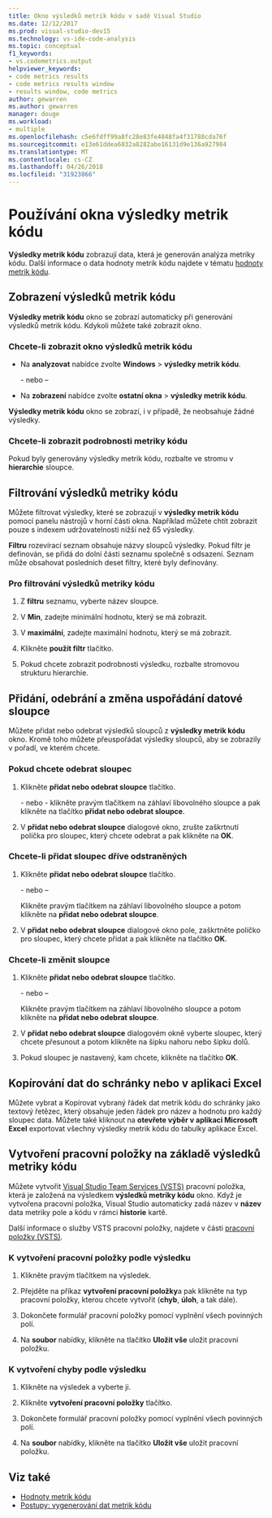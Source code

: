 ```yaml
---
title: Okno výsledků metrik kódu v sadě Visual Studio
ms.date: 12/12/2017
ms.prod: visual-studio-dev15
ms.technology: vs-ide-code-analysis
ms.topic: conceptual
f1_keywords:
- vs.codemetrics.output
helpviewer_keywords:
- code metrics results
- code metrics results window
- results window, code metrics
author: gewarren
ms.author: gewarren
manager: douge
ms.workload:
- multiple
ms.openlocfilehash: c5e6fdff99a8fc28e83fe4848fa4f31788cda76f
ms.sourcegitcommit: e13e61ddea6032a8282abe16131d9e136a927984
ms.translationtype: MT
ms.contentlocale: cs-CZ
ms.lasthandoff: 04/26/2018
ms.locfileid: "31923866"
---
```

# <a name="using-the-code-metrics-results-window"></a>Používání okna výsledky metrik kódu

**Výsledky metrik kódu** zobrazují data, která je generován analýza metriky kódu. Další informace o data hodnoty metrik kódu najdete v tématu [hodnoty metrik kódu](../code-quality/code-metrics-values.md).

## <a name="displaying-code-metrics-results"></a>Zobrazení výsledků metrik kódu

**Výsledky metrik kódu** okno se zobrazí automaticky při generování výsledků metrik kódu. Kdykoli můžete také zobrazit okno.

### <a name="to-display-the-code-metrics-results-window"></a>Chcete-li zobrazit okno výsledků metrik kódu

- Na **analyzovat** nabídce zvolte **Windows** > **výsledky metrik kódu**.

   \- nebo –

- Na **zobrazení** nabídce zvolte **ostatní okna** > **výsledky metrik kódu**.

**Výsledky metrik kódu** okno se zobrazí, i v případě, že neobsahuje žádné výsledky.

### <a name="to-view-code-metrics-details"></a>Chcete-li zobrazit podrobnosti metriky kódu

Pokud byly generovány výsledky metrik kódu, rozbalte ve stromu v **hierarchie** sloupce.

## <a name="filtering-code-metrics-results"></a>Filtrování výsledků metriky kódu

Můžete filtrovat výsledky, které se zobrazují v **výsledky metrik kódu** pomocí panelu nástrojů v horní části okna. Například můžete chtít zobrazit pouze s indexem udržovatelnosti nižší než 65 výsledky.

**Filtru** rozevírací seznam obsahuje názvy sloupců výsledky. Pokud filtr je definován, se přidá do dolní části seznamu společně s odsazení. Seznam může obsahovat posledních deset filtry, které byly definovány.

### <a name="to-filter-the-code-metrics-results"></a>Pro filtrování výsledků metriky kódu

1.  Z **filtru** seznamu, vyberte název sloupce.

2.  V **Min**, zadejte minimální hodnotu, který se má zobrazit.

3.  V **maximální**, zadejte maximální hodnotu, který se má zobrazit.

4.  Klikněte **použít filtr** tlačítko.

5.  Pokud chcete zobrazit podrobnosti výsledku, rozbalte stromovou strukturu hierarchie.

## <a name="adding-removing-and-rearranging-data-columns"></a>Přidání, odebrání a změna uspořádání datové sloupce

Můžete přidat nebo odebrat výsledků sloupců z **výsledky metrik kódu** okno. Kromě toho můžete přeuspořádat výsledky sloupců, aby se zobrazily v pořadí, ve kterém chcete.

### <a name="to-remove-a-column"></a>Pokud chcete odebrat sloupec

1. Klikněte **přidat nebo odebrat sloupce** tlačítko.

     \- nebo - klikněte pravým tlačítkem na záhlaví libovolného sloupce a pak klikněte na tlačítko **přidat nebo odebrat sloupce**.

1. V **přidat nebo odebrat sloupce** dialogové okno, zrušte zaškrtnutí políčka pro sloupec, který chcete odebrat a pak klikněte na **OK**.

### <a name="to-add-a-previously-removed-column"></a>Chcete-li přidat sloupec dříve odstraněných

1. Klikněte **přidat nebo odebrat sloupce** tlačítko.

     \- nebo –

     Klikněte pravým tlačítkem na záhlaví libovolného sloupce a potom klikněte na **přidat nebo odebrat sloupce**.

1. V **přidat nebo odebrat sloupce** dialogové okno pole, zaškrtněte políčko pro sloupec, který chcete přidat a pak klikněte na tlačítko **OK**.

### <a name="to-rearrange-columns"></a>Chcete-li změnit sloupce

1. Klikněte **přidat nebo odebrat sloupce** tlačítko.

     \- nebo –

     Klikněte pravým tlačítkem na záhlaví libovolného sloupce a potom klikněte na **přidat nebo odebrat sloupce**.

1. V **přidat nebo odebrat sloupce** dialogovém okně vyberte sloupec, který chcete přesunout a potom klikněte na šipku nahoru nebo šipku dolů.

1. Pokud sloupec je nastavený, kam chcete, klikněte na tlačítko **OK**.

## <a name="copying-data-to-the-clipboard-or-excel"></a>Kopírování dat do schránky nebo v aplikaci Excel

Můžete vybrat a Kopírovat vybraný řádek dat metrik kódu do schránky jako textový řetězec, který obsahuje jeden řádek pro název a hodnotu pro každý sloupec data. Můžete také kliknout na **otevřete výběr v aplikaci Microsoft Excel** exportovat všechny výsledky metrik kódu do tabulky aplikace Excel.

## <a name="creating-a-work-item-based-on-code-metric-results"></a>Vytvoření pracovní položky na základě výsledků metriky kódu

Můžete vytvořit [Visual Studio Team Services (VSTS)](/vsts/index) pracovní položka, která je založená na výsledkem **výsledků metriky kódu** okno. Když je vytvořena pracovní položka, Visual Studio automaticky zadá název v **název** data metriky pole a kódu v rámci **historie** kartě.

Další informace o služby VSTS pracovní položky, najdete v části [pracovní položky (VSTS)](/vsts/work/work-items/index).

### <a name="to-create-a-work-item-based-on-a-result"></a>K vytvoření pracovní položky podle výsledku

1.  Klikněte pravým tlačítkem na výsledek.

2.  Přejděte na příkaz **vytvoření pracovní položky**a pak klikněte na typ pracovní položky, kterou chcete vytvořit (**chyb**, **úloh**, a tak dále).

3.  Dokončete formulář pracovní položky pomocí vyplnění všech povinných polí.

4.  Na **soubor** nabídky, klikněte na tlačítko **Uložit vše** uložit pracovní položku.

### <a name="to-create-a-bug-based-on-a-result"></a>K vytvoření chyby podle výsledku

1.  Klikněte na výsledek a vyberte ji.

2.  Klikněte **vytvoření pracovní položky** tlačítko.

3.  Dokončete formulář pracovní položky pomocí vyplnění všech povinných polí.

4.  Na **soubor** nabídky, klikněte na tlačítko **Uložit vše** uložit pracovní položku.

## <a name="see-also"></a>Viz také

- [Hodnoty metrik kódu](../code-quality/code-metrics-values.md)
- [Postupy: vygenerování dat metrik kódu](../code-quality/how-to-generate-code-metrics-data.md)